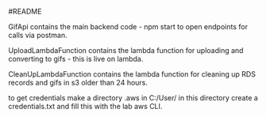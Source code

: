 #README

GifApi contains the main backend code - npm start to open endpoints for calls via postman.

UploadLambdaFunction contains the lambda function for uploading and converting to gifs - this is live on lambda.

CleanUpLambdaFunction contains the lambda function for cleaning up RDS records and gifs in s3 older than 24 hours.


to get credentials make a directory .aws in C:/User/ in this directory create a credentials.txt 
and fill this with the lab aws CLI.